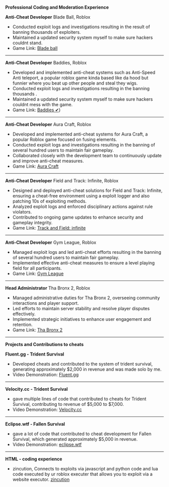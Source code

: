**Professional Coding and Moderation Experience**


**Anti-Cheat Developer**
Blade Ball, Roblox

- Conducted exploit logs and investigations resulting in the result of banning thousands of exploiters.
- Maintained a updated security system myself to make sure hackers couldnt stand.
- Game Link: [Blade ball](https://www.roblox.com/games/13772394625/UPD-Blade-Ball)

-----

**Anti-Cheat Developer**
Baddies, Roblox
- Developed and implemented anti-cheat systems such as Anti-Speed Anti teleport, a popular roblox game kinda based like da hood but funnier where you beat up other people and steal they wigs.
- Conducted exploit logs and investigations resulting in the banning thousands .
- Maintained a updated security system myself to make sure hackers couldnt mess with the game.
- Game Link: [Baddies ✔](https://www.roblox.com/games/11158043705/Baddies-beta))

------
**Anti-Cheat Developer**
Aura Craft, Roblox
- Developed and implemented anti-cheat systems for Aura Craft, a popular Roblox game focused on fusing elements.
- Conducted exploit logs and investigations resulting in the banning of several hundred users to maintain fair gameplay.
- Collaborated closely with the development team to continuously update and improve anti-cheat measures.
- Game Link: [Aura Craft](https://www.roblox.com/games/17298589168/Aura-Craft-FUSING)

------

**Anti-Cheat Developer**
Field and Track: Infinite, Roblox
- Designed and deployed anti-cheat solutions for Field and Track: Infinite, ensuring a cheat-free environment using a exploit logger and also patching 10s of exploiting methods.
- Analyzed exploit logs and enforced disciplinary actions against rule violators.
- Contributed to ongoing game updates to enhance security and gameplay integrity.
- Game Link: [Track and Field: infinite](https://www.roblox.com/games/16426795556/Track-Field-Infinite)

------

**Anti-Cheat Developer**
Gym League, Roblox

- Managed exploit logs and led anti-cheat efforts resulting in the banning of several hundred users to maintain fair gameplay.
- Implemented effective anti-cheat measures to ensure a level playing field for all participants.
- Game Link: [Gym League](https://www.roblox.com/games/17450551531/UPDATE-1-Gym-League)

-------

**Head Administrator**
Tha Bronx 2, Roblox
- Managed administrative duties for Tha Bronx 2, overseeing community interactions and player support.
- Led efforts to maintain server stability and resolve player disputes effectively.
- Implemented strategic initiatives to enhance user engagement and retention.
- Game Link: [Tha Bronx 2](https://www.roblox.com/games/9874911474/Tha-Bronx-2)

------

**Projects and Contributions to cheats**

**Fluent.gg - Trident Survival**
- Developed cheats and contributed to the system of trident survival, generating approximately $2,000 in revenue and was made solo by me.
- Video Demonstration: [Fluent.gg](https://www.youtube.com/watch?v=ATtDnIE-o4c)

------

**Velocity.cc - Trident Survival**
- gave multiple lines of code that contributed to cheats for Trident Survival, contributing to revenue of $5,000 to $7,000.
- Video Demonstration: [Velocity.cc](https://www.youtube.com/watch?v=R7Z9cpeiHQo)

------

**Eclipse.wtf - Fallen Survival**
- gave a lot of code that contributed to cheat development for Fallen Survival, which generated approximately $5,000 in revenue.
- Video Demonstration: [eclipse.wtf](https://www.youtube.com/watch?v=uxtbqFC_wDc&t=32s)

---
**HTML - coding experience**
- zincution, Connects to exploits via javascript and python code and lua code executed by ur roblox executer that allows you to exploit via a website executor.
[zincution](https://zincution.000webhostapp.com)
